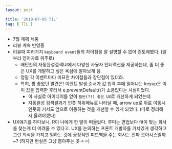 ```yaml
---
layout: post

title: '2018-07-05 TIL'
tag: [ TIL ]
---
```


* 7월 계획 세움
* 리뷰 계속 반영중
* 리뷰때 여러가지 `keyboard event`들의 차이점을 잘 설명할 수 없어 검토해봤다. (일부러 영어자료 위주로)
  * 배민찬의 자동완성검색UI에서 다양한 사용자 인터랙션을 제공하는데, 좀 더 좋은 UX를 개발하고 싶은 욕심에 알아보게 됨.
  * 정말 각 이벤트마다 미묘한 차이점들과 장단점이 있더라.
  * 특히, 짱 좋았던 발견은! 이벤트 발생 순서가 값 입력 후에 일어나는 keyup은 이미 값을 입력한 후라서 e.preventDefault()가 소용없다는 사실이었다.
    * 이 사실로 아이디어를 얻어 `훨씬(?!) 좋은 UX`로 개선하게 되었는데
    * 자동완성 검색결과가 인풋 하위메뉴로 나타날 때, arrow up로 위로 이동시 인풋의 커서도 앞으로 이동하는 것을 개선할 수 있게 되었다. (따로 정리해서 올려야겠다)
* UX얘기를 하다보니, R이 나에게 한 말이 떠올랐다. 루미는 면접보다 fit이 맞는 회사를 찾는게 더 어려울 수 있다고. UX를 논의하는 프론트 개발자를 가치있게 생각하고 그런 의식을 가지고 일하는 것에 긍정적인 피드백을 주는 회사는 진짜 오아시스일까~? (하지만 현실은 그냥 뽑아주는 곳ㅋㅋ)

